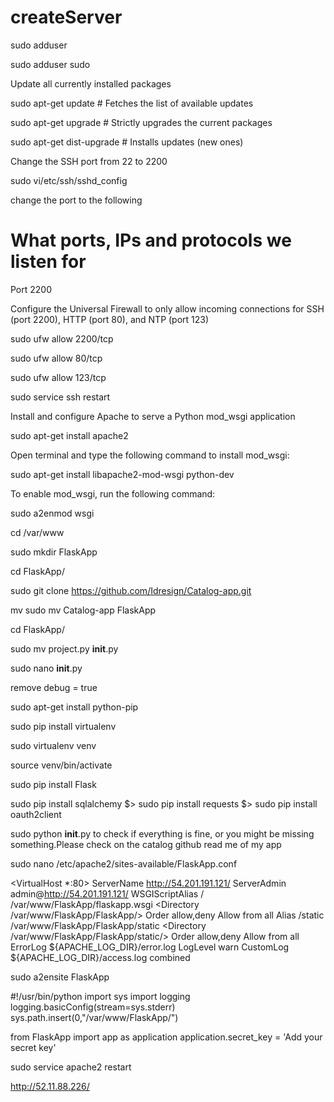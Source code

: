 # createServer

sudo adduser <username>

sudo adduser <username> sudo

Update all currently installed packages

sudo apt-get update        # Fetches the list of available updates

sudo apt-get upgrade       # Strictly upgrades the current packages

sudo apt-get dist-upgrade  # Installs updates (new ones)

Change the SSH port from 22 to 2200

sudo vi/etc/ssh/sshd_config

change the port to the following

# What ports, IPs and protocols we listen for

Port 2200

Configure the Universal Firewall to only allow incoming connections for SSH (port 2200), HTTP (port 80), and NTP (port 123)

sudo ufw allow 2200/tcp

sudo ufw allow 80/tcp

sudo ufw allow 123/tcp

sudo service ssh restart

Install and configure Apache to serve a Python mod_wsgi application

sudo apt-get install apache2

Open terminal and type the following command to install mod_wsgi:

sudo apt-get install libapache2-mod-wsgi python-dev

To enable mod_wsgi, run the following command:

sudo a2enmod wsgi 

cd /var/www 

sudo mkdir FlaskApp

cd FlaskApp/

sudo git clone https://github.com/Idresign/Catalog-app.git

mv sudo mv Catalog-app FlaskApp

cd FlaskApp/

sudo mv project.py __init__.py

sudo nano __init__.py 

remove debug = true

sudo apt-get install python-pip 

sudo pip install virtualenv 

sudo virtualenv venv

source venv/bin/activate

sudo pip install Flask 

sudo pip install sqlalchemy
  $> sudo pip install requests
  $> sudo pip install oauth2client

sudo python __init__.py  to check if everything is fine, or you might be missing something.Please check on the catalog github read me of my app

sudo nano /etc/apache2/sites-available/FlaskApp.conf

<VirtualHost *:80>
		ServerName http://54.201.191.121/
		ServerAdmin admin@http://54.201.191.121/
		WSGIScriptAlias / /var/www/FlaskApp/flaskapp.wsgi
		<Directory /var/www/FlaskApp/FlaskApp/>
			Order allow,deny
			Allow from all
		</Directory>
		Alias /static /var/www/FlaskApp/FlaskApp/static
		<Directory /var/www/FlaskApp/FlaskApp/static/>
			Order allow,deny
			Allow from all
		</Directory>
		ErrorLog ${APACHE_LOG_DIR}/error.log
		LogLevel warn
		CustomLog ${APACHE_LOG_DIR}/access.log combined
</VirtualHost>

sudo a2ensite FlaskApp

#!/usr/bin/python
import sys
import logging
logging.basicConfig(stream=sys.stderr)
sys.path.insert(0,"/var/www/FlaskApp/")

from FlaskApp import app as application
application.secret_key = 'Add your secret key'


sudo service apache2 restart 



http://52.11.88.226/
